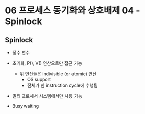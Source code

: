 # 06 프로세스 동기화와 상호배제 04 - Spinlock

## Spinlock

- 정수 변수
- 초기화, P(), V() 연산으로만 접근 가능
  - 위 연산들은 indivisible (or atomic) 연산
    - OS support
    - 전체가 한 instruction cycle에 수행됨

- 멀티 프로세서 시스템에서만 사용 가능
- Busy waiting
